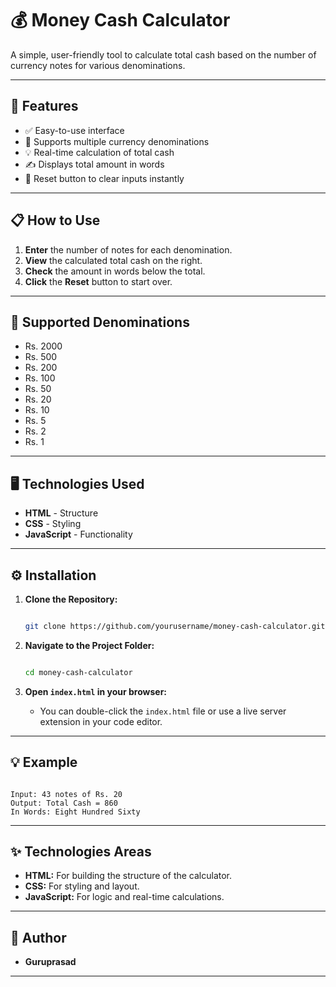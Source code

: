 # 💰 Money Cash Calculator

A simple, user-friendly tool to calculate total cash based on the number of currency notes for various denominations.

---

## 🚀 Features

- ✅ Easy-to-use interface
- 🔢 Supports multiple currency denominations
- 💡 Real-time calculation of total cash
- ✍️ Displays total amount in words
- 🔄 Reset button to clear inputs instantly

---

## 📋 How to Use

1. **Enter** the number of notes for each denomination.
2. **View** the calculated total cash on the right.
3. **Check** the amount in words below the total.
4. **Click** the **Reset** button to start over.

---

## 💼 Supported Denominations

- Rs. 2000
- Rs. 500
- Rs. 200
- Rs. 100
- Rs. 50
- Rs. 20
- Rs. 10
- Rs. 5
- Rs. 2
- Rs. 1

---

## 🖥️ Technologies Used

- **HTML** - Structure
- **CSS** - Styling
- **JavaScript** - Functionality

---

## ⚙️ Installation

1. **Clone the Repository:**

   ```bash

   git clone https://github.com/yourusername/money-cash-calculator.git

   ```

2. **Navigate to the Project Folder:**

   ```bash

   cd money-cash-calculator

   ```

3. **Open `index.html` in your browser:**

   - You can double-click the `index.html` file or use a live server extension in your code editor.

---

## 💡 Example

```

Input: 43 notes of Rs. 20
Output: Total Cash = 860
In Words: Eight Hundred Sixty

```

---

## ✨ Technologies Areas

- **HTML:** For building the structure of the calculator.
- **CSS:** For styling and layout.
- **JavaScript:** For logic and real-time calculations.

---

## 📝 Author

- **Guruprasad**

---
